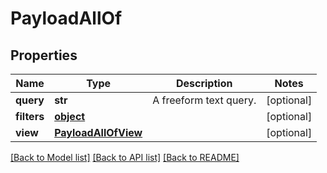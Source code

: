 # PayloadAllOf

## Properties
Name | Type | Description | Notes
------------ | ------------- | ------------- | -------------
**query** | **str** | A freeform text query. | [optional] 
**filters** | [**object**](.md) |  | [optional] 
**view** | [**PayloadAllOfView**](PayloadAllOfView.md) |  | [optional] 

[[Back to Model list]](../README.md#documentation-for-models) [[Back to API list]](../README.md#documentation-for-api-endpoints) [[Back to README]](../README.md)


